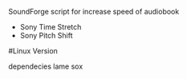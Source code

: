 SoundForge script for increase speed of audiobook

- Sony Time Stretch
- Sony Pitch Shift


#Linux Version

dependecies
lame
sox
